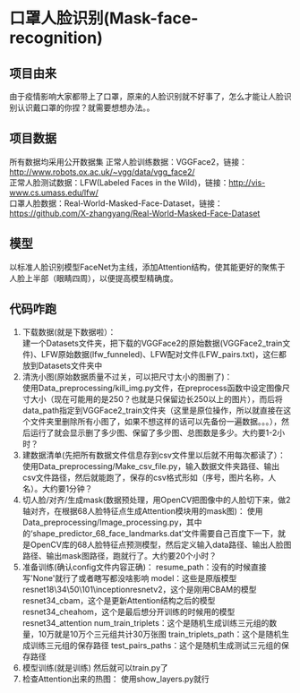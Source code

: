 # 口罩人脸识别(Mask-face-recognition)
## 项目由来
由于疫情影响大家都带上了口罩，原来的人脸识别就不好事了，怎么才能让人脸识别认识戴口罩的你捏？就需要想想办法。。
## 项目数据
所有数据均采用公开数据集
正常人脸训练数据：VGGFace2，链接：http://www.robots.ox.ac.uk/~vgg/data/vgg_face2/   
正常人脸测试数据：LFW(Labeled Faces in the Wild)，链接：http://vis-www.cs.umass.edu/lfw/   
口罩人脸数据：Real-World-Masked-Face-Dataset，链接：https://github.com/X-zhangyang/Real-World-Masked-Face-Dataset   
## 模型
以标准人脸识别模型FaceNet为主线，添加Attention结构，使其能更好的聚焦于人脸上半部（眼睛四周），以便提高模型精确度。
## 代码咋跑
1. 下载数据(就是下数据啦）：   
建一个Datasets文件夹，把下载的VGGFace2的原始数据(VGGFace2_train文件)、LFW原始数据(lfw_funneled)、LFW配对文件(LFW_pairs.txt)，这仨都放到Datasets文件夹中
2. 清洗小图(原始数据质量不过关，可以把尺寸太小的图删了)：   
使用Data_preprocessing/kill_img.py文件，在preprocess函数中设定图像尺寸大小（现在可能用的是250？也就是只保留边长250以上的图片），而后将data_path指定到VGGFace2_train文件夹（这里是原位操作，所以就直接在这个文件夹里删除所有小图了，如果不想这样的话可以先备份一遍数据。。。），然后运行了就会显示删了多少图、保留了多少图、总图数是多少。大约要1-2小时？
3. 建数据清单(先把所有数据文件信息存到csv文件里以后就不用每次都读了）：   
使用Data_preprocessing/Make_csv_file.py，输入数据文件夹路径、输出csv文件路径，然后就能跑了，保存的csv格式形如（序号，图片名称，人名）。大约要1分钟？
4. 切人脸/对齐/生成mask(数据预处理，用OpenCV把图像中的人脸切下来，做2轴对齐，在根据68人脸特征点生成Attention模块用的mask图)：
使用Data_preprocessing/Image_processing.py，其中的‘shape_predictor_68_face_landmarks.dat’文件需要自己百度下一下，就是OpenCV库的68人脸特征点预测模型，然后定义输入data路径、输出人脸图路径、输出mask图路径，跑就行了。大约要20个小时？
5. 准备训练(确认config文件内容正确)：
resume_path：没有的时候直接写'None'就行了或者瞎写都没啥影响
model：这些是原版模型resnet18\34\50\101\inceptionresnetv2，这个是刚用CBAM的模型resnet34_cbam，这个是更新Attention结构之后的模型resnet34_cheahom，这个是最后想分开训练的时候用的模型resnet34_attention
num_train_triplets：这个是随机生成训练三元组的数量，10万就是10万个三元组共计30万张图
train_triplets_path：这个是随机生成训练三元组的保存路径
test_pairs_paths：这个是随机生成测试三元组的保存路径
6. 模型训练(就是训练)
然后就可以train.py了
7. 检查Attention出来的热图：
使用show_layers.py就行
